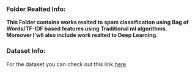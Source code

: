 <h3>Folder Realted Info:</h3>
<p><b>This Folder contains works realted to spam classification using Bag of Words/TF-IDF based features using Traditional ml algorithms.</b></br><b>Moreover I'wll also include work realted to Deep Learning.</b></p>

<h3>Dataset Info:</h3>
<p>For the dataset you can check out this link <a href="https://archive.ics.uci.edu/dataset/228/sms+spam+collection">here</a></p>

